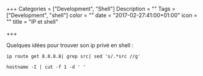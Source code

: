 +++
Categories = ["Development", "Shell"]
Description = ""
Tags = ["Development", "shell"]
color = ""
date = "2017-02-27:41:00+01:00"
icon = ""
title = "IP et shell"

+++

Quelques idées pour trouver son ip privé en shell : 

    ip route get 8.8.8.8| grep src| sed 's/.*src //g'

    hostname -I | cut -f 1 -d ' '

